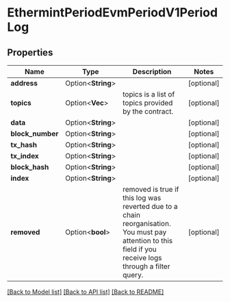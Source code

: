 # EthermintPeriodEvmPeriodV1PeriodLog

## Properties

Name | Type | Description | Notes
------------ | ------------- | ------------- | -------------
**address** | Option<**String**> |  | [optional]
**topics** | Option<**Vec<String>**> | topics is a list of topics provided by the contract. | [optional]
**data** | Option<**String**> |  | [optional]
**block_number** | Option<**String**> |  | [optional]
**tx_hash** | Option<**String**> |  | [optional]
**tx_index** | Option<**String**> |  | [optional]
**block_hash** | Option<**String**> |  | [optional]
**index** | Option<**String**> |  | [optional]
**removed** | Option<**bool**> | removed is true if this log was reverted due to a chain reorganisation. You must pay attention to this field if you receive logs through a filter query. | [optional]

[[Back to Model list]](../README.md#documentation-for-models) [[Back to API list]](../README.md#documentation-for-api-endpoints) [[Back to README]](../README.md)


